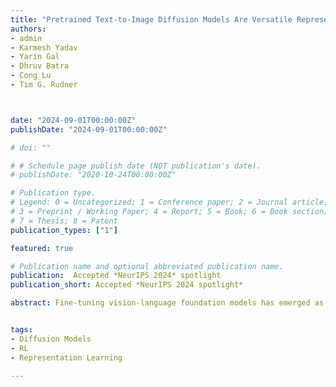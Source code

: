 ```yaml
---
title: "Pretrained Text-to-Image Diffusion Models Are Versatile Representation Learners for Control"
authors:
- admin
- Karmesh Yadav
- Yarin Gal
- Dhruv Batra
- Cong Lu
- Tim G. Rudner



date: "2024-09-01T00:00:00Z"
publishDate: "2024-09-01T00:00:00Z"

# doi: ""

# # Schedule page publish date (NOT publication's date).
# publishDate: "2020-10-24T00:00:00Z"

# Publication type.
# Legend: 0 = Uncategorized; 1 = Conference paper; 2 = Journal article;
# 3 = Preprint / Working Paper; 4 = Report; 5 = Book; 6 = Book section;
# 7 = Thesis; 8 = Patent
publication_types: ["1"]

featured: true

# Publication name and optional abbreviated publication name.
publication:  Accepted *NeurIPS 2024* spotlight
publication_short: Accepted *NeurIPS 2024 spotlight*

abstract: Fine-tuning vision-language foundation models has emerged as a powerful approach to leveraging internet-scale data for generalization in downstream applications. A particularly promising source of representations already used in supervised learning can be derived from pretrained diffusion models. These representations have been shown to capture both high-level semantic information about a scene and low-level spatial information. However, this potential has not yet been realized for control-based robotics tasks, which often feature vision-based tasks with language instructions. This paper presents Stable Control Representations, which uses pretrained text-to-image diffusion models as a source of vision-language representations for downstream control policies. We show that these representations are competitive on a variety of challenging simulated control benchmarks and demonstrate strong performance on tasks that require generalization to unseen objects at test time. Crucially, we show that they enable generalization on a challenging open-vocabulary navigation benchmark on which it outperforms all other pretrained approaches. Finally, to examine their robustness, we deconstruct diffusion model representations by ablating different design choices involved in extracting representations from diffusion models and presenting insights into their failure modes.


tags:
- Diffusion Models
- RL
- Representation Learning

---
```

